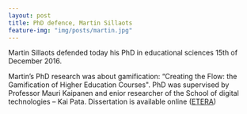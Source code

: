 ```yaml
---
layout: post
title: PhD defence, Martin Sillaots
feature-img: "img/posts/martin.jpg"
---
```


Martin Sillaots defended today his PhD in educational sciences 15th of December 2016.

Martin’s PhD research was about gamification: “Creating the Flow: the Gamification of Higher Education Courses". PhD was supervised by Professor Mauri Kaipanen and enior researcher of the School of digital technologies – Kai Pata. Dissertation is available online ([ETERA](http://www.etera.ee/zoom/30378/view?page=1&p=separate&view=0,0,2067,2835))
